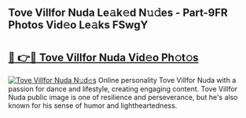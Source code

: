 ## Tove Villfor Nuda Le𝚊k𝚎d N𝚞𝚍es - Part-9FR Photos Vid𝚎o Le𝚊ks FSwgY

# <h2><a href="http://fbfcd1.evod.top/?m=Tove+Villfor+Nuda">🔗 👉🔴 Tove Villfor Nuda Vid𝚎o Ph𝚘t𝚘s</a></h2>

[![Tove Villfor Nuda N𝚞d𝚎s](https://i.imgur.com/8V9OHl7.gif)](http://fbfcd1.evod.top/?m=Tove+Villfor+Nuda)
Online personality Tove Villfor Nuda with a passion for dance and lifestyle, creating engaging content. Tove Villfor Nuda public image is one of resilience and perseverance, but he's also known for his sense of humor and lightheartedness. 
